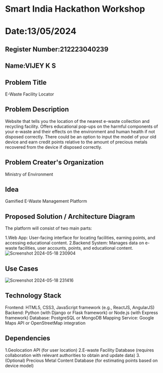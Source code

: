 # Smart India Hackathon Workshop
# Date:13/05/2024
## Register Number:212223040239
## Name:VIJEY K S
## Problem Title
E-Waste Facility Locator
## Problem Description
Website that tells you the location of the nearest e-waste collection and recycling facility. Offers educational pop-ups on the harmful components of your e-waste and their effects on the environment and human health if not disposed correctly. There could be an option to input the model of your old device and earn credit points relative to the amount of precious metals recovered from the device if disposed correctly.
## Problem Creater's Organization
Ministry of Environment

## Idea
Gamified E-Waste Management Platform


## Proposed Solution / Architecture Diagram
The platform will consist of two main parts:

1.Web App: User-facing interface for locating facilities, earning points, and accessing educational content.
2.Backend System: Manages data on e-waste facilities, user accounts, points, and educational content.
![Screenshot 2024-05-18 230904](https://github.com/Vijey-3/SIHPS/assets/158477768/efb7ea36-6ee8-4481-8ab8-54a1ff1c501a)

## Use Cases
![Screenshot 2024-05-18 231416](https://github.com/Vijey-3/SIHPS/assets/158477768/80c1822a-718c-499d-95e1-68a209792260)

## Technology Stack
Frontend: HTML5, CSS3, JavaScript framework (e.g., ReactJS, AngularJS)
Backend: Python (with Django or Flask framework) or Node.js (with Express framework)
Database: PostgreSQL or MongoDB
Mapping Service: Google Maps API or OpenStreetMap integration
## Dependencies
1.Geolocation API (for user location)
2.E-waste Facility Database (requires collaboration with relevant authorities to obtain and update data)
3.(Optional) Precious Metal Content Database (for estimating points based on device model)

